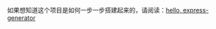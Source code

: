 如果想知道这个项目是如何一步一步搭建起来的，请阅读：[hello, express-generator](https://github.com/Vuact/Blog/blob/main/base/node/Express/hello%2C%20express-generator.md)
